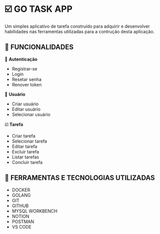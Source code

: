 # :ballot_box_with_check: GO TASK APP

Um simples aplicativo de tarefa construído para adquirir e desenvolver
habilidades nas ferramentas utilizadas para a contrução desta aplicação.

## :open_file_folder: FUNCIONALIDADES

:closed_lock_with_key: **Autenticação**
  - Registrar-se 
  - Login 
  - Resetar senha
  - Renover token

:busts_in_silhouette: **Usuário**
  - Criar usuário
  - Editar usuário
  - Selecionar usuário

:ballot_box_with_check: **Tarefa**
  - Criar tarefa
  - Selecionar tarefa
  - Editar tarefa
  - Excluir tarefa
  - Listar tarefas
  - Concluir tarefa

## :hammer: FERRAMENTAS E TECNOLOGIAS UTILIZADAS

- DOCKER
- GOLANG
- GIT
- GITHUB
- MYSQL WORKBENCH
- NOTION
- POSTMAN
- VS CODE